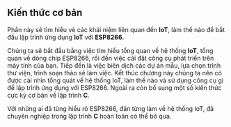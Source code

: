 
## Kiến thức cơ bản

Phần này sẽ tìm hiểu vè các khái niệm liên quan đến **IoT**, làm thế nào để bắt đầu lập trình ứng dụng **IoT** với **ESP8266**.

Chúng ta sẽ bắt đầu bằng việc tìm hiểu tổng quan về hệ thống **IoT**, tổng quan về dòng chip ESP8266, rồi đến việc cài đặt công cụ phát triển trên máy tính của bạn. Tiếp đến là việc biên dịch các dự án mẫu, lựa chọn trình thư viện, trình soạn thảo sẽ làm việc. Kết thúc chương này chúng ta nên có được cái nhìn tổng quát về hệ thống IoT, làm thế nào và sử dụng công cụ gì để lập trình ứng dụng với ESP8266. Ngoài ra  còn bổ sung một số kiến thức cực kỳ cơ bản về lập trình **C**.

Với những ai đã từng hiểu rõ ESP8266, đãn từng làm về hệ thống IoT, đã chuyên nghiệp trong lập trình **C** hoàn toàn có thể bỏ qua.
